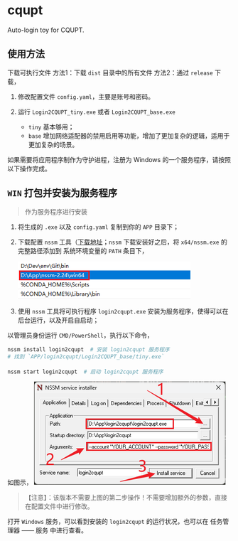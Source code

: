 # cqupt

Auto-login toy for CQUPT.

## 使用方法

下载可执行文件
方法1：下载 `dist` 目录中的所有文件
方法2：通过 `release` 下载，

1. 修改配置文件 `config.yaml`，主要是账号和密码。

2. 运行 `Login2CQUPT_tiny.exe` 或者 `Login2CQUPT_base.exe`
    - `tiny` 基本够用；
    - `base` 增加网络适配器的禁用启用等功能，增加了更加复杂的逻辑，适用于更加复杂的场景。

如果需要将应用程序制作为守护进程，注册为 Windows 的一个服务程序，请按照以下操作完成。

## `WIN` 打包并安装为服务程序

> 作为服务程序进行安装

1. 将生成的 `.exe` 以及 `config.yaml` 复制到你的 `APP` 目录下；

2. 下载配置 `nssm` 工具（[下载地址](https://nssm.cc/download)；`nssm` 下载安装好之后，将 `x64/nssm.exe` 的完整路径添加到 系统环境变量的 `PATH` 条目下，

    ![nssm 环境变量设置](assets/nssm_env_path.png)

3. 使用 `nssm` 工具将可执行程序 `login2cqupt.exe` 安装为服务程序，使得可以在后台运行，以及开启自启动；

以管理员身份运行 `CMD/PowerShell`，执行以下命令，

```bash
nssm install login2cqupt  # 安装 login2cqupt 服务程序
# 找到 `APP/login2cqupt/Login2CQUPT_base/tiny.exe`

nssm start login2cqupt  # 启动 login2cqupt 服务程序
```

如图示，
![nssm_install](assets/nssm_install.png)
> 【注意】：该版本不需要上图的第二步操作！不需要增加额外的参数，直接在配置文件中进行修改。

打开 `Windows` 服务，可以看到安装的 `login2cqupt` 的运行状况，也可以在 任务管理器 —— 服务 中进行查看。
